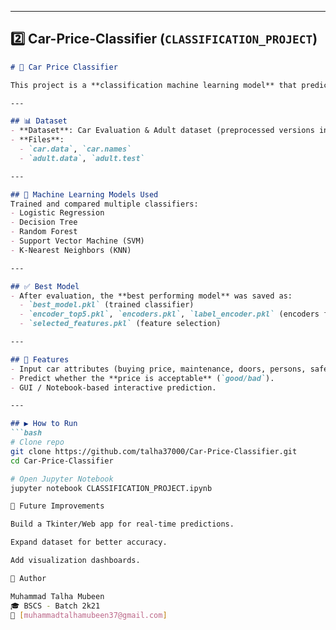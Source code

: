 
---

## 2️⃣ Car-Price-Classifier (`CLASSIFICATION_PROJECT`)
```markdown
# 🚗 Car Price Classifier

This project is a **classification machine learning model** that predicts whether the given **price of a car is acceptable or not** based on various features.

---

## 📊 Dataset
- **Dataset**: Car Evaluation & Adult dataset (preprocessed versions included).  
- **Files**:  
  - `car.data`, `car.names`  
  - `adult.data`, `adult.test`  

---

## 🧠 Machine Learning Models Used
Trained and compared multiple classifiers:
- Logistic Regression
- Decision Tree
- Random Forest
- Support Vector Machine (SVM)
- K-Nearest Neighbors (KNN)

---

## ✅ Best Model
- After evaluation, the **best performing model** was saved as:
  - `best_model.pkl` (trained classifier)  
  - `encoder_top5.pkl`, `encoders.pkl`, `label_encoder.pkl` (encoders for features)  
  - `selected_features.pkl` (feature selection)

---

## 🚀 Features
- Input car attributes (buying price, maintenance, doors, persons, safety, etc.).  
- Predict whether the **price is acceptable** (`good/bad`).  
- GUI / Notebook-based interactive prediction.  

---

## ▶️ How to Run
```bash
# Clone repo
git clone https://github.com/talha37000/Car-Price-Classifier.git
cd Car-Price-Classifier

# Open Jupyter Notebook
jupyter notebook CLASSIFICATION_PROJECT.ipynb

📌 Future Improvements

Build a Tkinter/Web app for real-time predictions.

Expand dataset for better accuracy.

Add visualization dashboards.

👤 Author

Muhammad Talha Mubeen
🎓 BSCS - Batch 2k21
📧 [muhammadtalhamubeen37@gmail.com]
